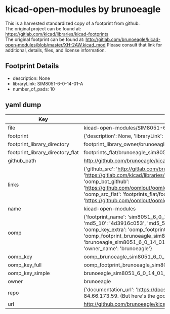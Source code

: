 # kicad-open-modules by brunoeagle  
This is a harvested standardized copy of a footprint from github.  
The original project can be found at:  
https://gitlab.com/kicad/libraries/kicad-footprints  
The original footprint can be found at:
http://gitlab.com/brunoeagle/kicad-open-modules/blob/master/XH-2AW.kicad_mod
Please consult that link for additional, details, files, and license information.  
## Footprint Details
* description: None  
* libraryLink: SIM8051-6-0-14-01-A  
* number_of_pads: 10  
## yaml dump  
| Key | Value |  
| --- | --- |  
| file | kicad-open-modules/SIM8051-6-0-14-01-A.kicad_mod |  
| footprint | {'description': None, 'libraryLink': 'SIM8051-6-0-14-01-A', 'number_of_pads': 10} |  
| footprint_library_directory | footprint_library_owner/brunoeagle_kicad-open-modules |  
| footprint_library_directory_flat | footprints_flat/brunoeagle_sim8051_6_0_14_01_a_sim8051_6_0_14_01_a/working |  
| github_path | http://github.com/brunoeagle/kicad-open-modules/blob/master/SIM8051-6-0-14-01-A.kicad_mod |  
| links | {'github_src': 'http://gitlab.com/brunoeagle/kicad-open-modules/blob/master/XH-2AW.kicad_mod', 'github_src_repo': 'https://gitlab.com/kicad/libraries/kicad-footprints', 'oomp_bot': 'footprints/brunoeagle_sim8051_6_0_14_01_a_sim8051_6_0_14_01_a/working', 'oomp_bot_github': 'https://github.com/oomlout/oomlout_oomp_footprint_bot/tree/main/footprints/brunoeagle_sim8051_6_0_14_01_a_sim8051_6_0_14_01_a/working', 'oomp_src_flat': 'footprints_flat/footprints_flat/brunoeagle_sim8051_6_0_14_01_a_sim8051_6_0_14_01_a/working', 'oomp_src_flat_github': 'https://github.com/oomlout/oomlout_oomp_footprint_src/tree/main/footprints_flat/brunoeagle_sim8051_6_0_14_01_a_sim8051_6_0_14_01_a/working'} |  
| name | kicad-open-modules |  
| oomp | {'footprint_name': 'sim8051_6_0_14_01_a', 'library_name': 'sim8051_6_0_14_01_a_kicad_mod', 'md5': '4d3916c053a3521e60097c3d55f72f0e', 'md5_10': '4d3916c053', 'md5_5': '4d391', 'md5_6': '4d3916', 'oomp_key': 'oomp_brunoeagle_sim8051_6_0_14_01_a_sim8051_6_0_14_01_a', 'oomp_key_extra': 'oomp_footprint_brunoeagle_sim8051_6_0_14_01_a_sim8051_6_0_14_01_a', 'oomp_key_full': 'oomp_footprint_brunoeagle_sim8051_6_0_14_01_a_sim8051_6_0_14_01_a_4d3916', 'oomp_key_simple': 'brunoeagle_sim8051_6_0_14_01_a_sim8051_6_0_14_01_a', 'original_filename': 'kicad-open-modules/SIM8051-6-0-14-01-A.kicad_mod', 'owner_name': 'brunoeagle'} |  
| oomp_key | oomp_brunoeagle_sim8051_6_0_14_01_a_sim8051_6_0_14_01_a |  
| oomp_key_full | oomp_footprint_brunoeagle_sim8051_6_0_14_01_a_sim8051_6_0_14_01_a |  
| oomp_key_simple | brunoeagle_sim8051_6_0_14_01_a_sim8051_6_0_14_01_a |  
| owner | brunoeagle |  
| repo | {'documentation_url': 'https://docs.github.com/rest/overview/resources-in-the-rest-api#rate-limiting', 'message': "API rate limit exceeded for 84.66.173.59. (But here's the good news: Authenticated requests get a higher rate limit. Check out the documentation for more details.)"} |  
| url | http://github.com/brunoeagle/kicad-open-modules |  

